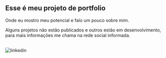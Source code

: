 ## Esse é meu projeto de portfolio

Onde eu mostro meu potencial e falo um pouco sobre mim.

Alguns projetos não estão publicados e outros estão em desenvolvimento, para mais informações me chama na rede social informada.

<div style="display: inline-block"><br/>
<img align="center" alt="linkedin" src="https://img.shields.io/badge/LinkedIn-0077B5?style=for-the-badge&logo=linkedin&logoColor=white">
</div>
